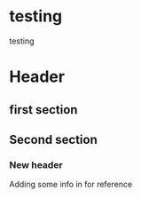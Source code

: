 # testing
testing
# Header
## first section
## Second section
### New header
Adding some info in for reference
